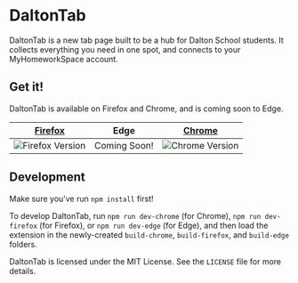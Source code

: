 # DaltonTab
DaltonTab is a new tab page built to be a hub for Dalton School students. It collects everything you need in one spot, and connects to your MyHomeworkSpace account.

## Get it!
DaltonTab is available on Firefox and Chrome, and is coming soon to Edge.

| [**Firefox**](https://addons.mozilla.org/en-US/firefox/addon/daltontab/) | **Edge** | [**Chrome**](https://chrome.google.com/webstore/detail/daltontab/ggfjkmflbbjndabmnngilkfpmdegbfkm) |
|-|-|-|
| ![Firefox Version](https://img.shields.io/amo/v/daltontab.svg) | Coming Soon! | ![Chrome Version](https://img.shields.io/chrome-web-store/v/ggfjkmflbbjndabmnngilkfpmdegbfkm.svg)  |

## Development
Make sure you've run `npm install` first! 

To develop DaltonTab, run `npm run dev-chrome` (for Chrome), `npm run dev-firefox` (for Firefox), or `npm run dev-edge` (for Edge), and then load the extension in the newly-created `build-chrome`, `build-firefox`, and `build-edge` folders.

DaltonTab is licensed under the MIT License. See the `LICENSE` file for more details.
